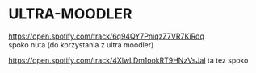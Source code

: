 # ULTRA-MOODLER

https://open.spotify.com/track/6q94QY7PniqzZ7VR7KiRdq   
spoko nuta (do korzystania z ultra moodler)

https://open.spotify.com/track/4XlwLDm1ookRT9HNzVsJal
ta tez spoko
